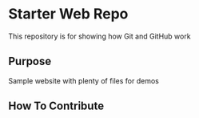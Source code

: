 # Starter Web Repo

This repository is for showing how Git and GitHub work

## Purpose

Sample website with plenty of files for demos

## How To Contribute
